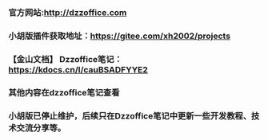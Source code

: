 ### 官方网站:http://dzzoffice.com
### 小胡版插件获取地址：https://gitee.com/xh2002/projects
### 【金山文档】 Dzzoffice笔记：https://kdocs.cn/l/cauBSADFYYE2
### 其他内容在dzzoffice笔记查看
### 小胡版已停止维护，后续只在Dzzoffice笔记中更新一些开发教程、技术交流分享等。